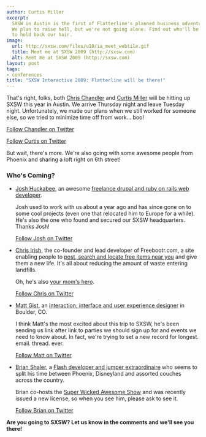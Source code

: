 ```yaml
--- 
author: Curtis Miller
excerpt:
  SXSW in Austin is the first of Flatterline's planned business adventures.
  We plan to raise hell, but we're not going alone. Find out who'll be there
  to hold back our hair.
image:
  url: http://sxsw.com/files/u10/ia_meet_webtile.gif
  title: Meet me at SXSW 2009 (http://sxsw.com)
  alt: Meet me at SXSW 2009 (http://sxsw.com)
layout: post
tags: 
- conferences
title: "SXSW Interactive 2009: Flatterline will be there!"
---
```


That's right, folks, both [Chris Chandler](http://chrischandler.name) and [Curtis Miller](http://millarian.com) will be hitting up SXSW this year in Austin. We arrive Thursday night and leave Tuesday night. Unfortunately, we made our plans when we still worked for someone else, so we tried to minimize time off from work... boo!

[Follow Chandler on Twitter](http://twitter.com/squanderingtime)

[Follow Curtis on Twitter](http://twitter.com/curtism)

But wait, there's more. We're also going with some awesome people from Phoenix and sharing a loft right on 6th street!

### Who's Coming?

*   [Josh Huckabee](http://www.linkedin.com/in/joshhuckabee), an awesome [freelance drupal and ruby on rails web developer](http://joshhuckabee.com).

    Josh used to work with us about a year ago and has since gone on to some cool projects (even one that relocated him to Europe for a while). He's also the one who found and secured our SXSW headquarters. Thanks Josh!

    [Follow Josh on Twitter](http://twitter.com/jhuckabee)

*   [Chris Irish](http://www.linkedin.com/in/chrisirish), the co-founder and lead developer of Freebootr.com, a site enabling people to [post, search and locate free items near you](http://freebootr.com) and give them a new life. It's all about reducing the amount of waste entering landfills.

    Oh, he's also [your mom's hero](http://yourmomshero.com).

    [Follow Chris on Twitter](http://twitter.com/supairish)

*   [Matt Gist](http://www.linkedin.com/in/mattgist), an [interaction, interface and user experience designer](http://matthewgist.com) in Boulder, CO.

    I think Matt's the most excited about this trip to SXSW, he's been sending us link after link to parties we should sign up for and events we need to know about. In fact, we're trying to set a new record for longest. email. thread. ever.

    [Follow Matt on Twitter](http://twitter.com/mattgist)

*   [Brian Shaler](http://www.linkedin.com/in/brianshaler), a [Flash developer and jumper extraordinaire](http://brian.shaler.name) who seems to split his time between Phoenix, Disneyland and assorted couches across the country. 

    Brian co-hosts the [Super Wicked Awesome Show](http://superwickedawesome.com) and was recently issued a new license, so when you see him, please ask to see it.

    [Follow Brian on Twitter](http://twitter.com/brianshaler)

**Are you going to SXSW? Let us know in the comments and we'll see you there!**
